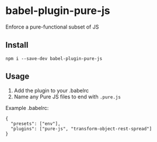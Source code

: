 # babel-plugin-pure-js
Enforce a pure-functional subset of JS

## Install

```
npm i --save-dev babel-plugin-pure-js
```

## Usage

1. Add the plugin to your .babelrc
2. Name any Pure JS files to end with ```.pure.js```

Example .babelrc:

```
{
  "presets": ["env"],
  "plugins": ["pure-js", "transform-object-rest-spread"]
}
```
